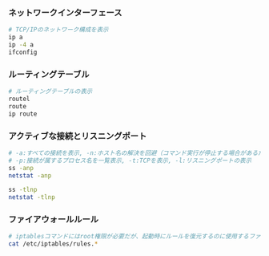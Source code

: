 ### ネットワークインターフェース
```sh
# TCP/IPのネットワーク構成を表示
ip a
ip -4 a
ifconfig
```

### ルーティングテーブル
```sh
# ルーティングテーブルの表示
routel
route
ip route
```

### アクティブな接続とリスニングポート
```sh
# -a:すべての接続を表示, -n:ホスト名の解決を回避（コマンド実行が停止する場合があるため）
# -p:接続が属するプロセス名を一覧表示, -t:TCPを表示, -l:リスニングポートの表示
ss -anp
netstat -anp

ss -tlnp
netstat -tlnp
```

### ファイアウォールルール
```sh
# iptablesコマンドにはroot権限が必要だが、起動時にルールを復元するのに使用するファイルは低い権限のでも読み取れるかも
cat /etc/iptables/rules.*
```